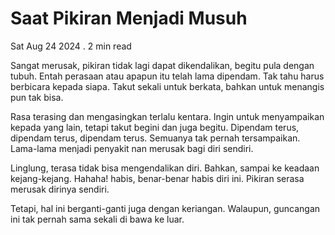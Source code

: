 # Saat Pikiran Menjadi Musuh

Sat Aug 24 2024 . 2 min read

Sangat merusak, pikiran tidak lagi dapat dikendalikan, begitu pula dengan tubuh. Entah perasaan atau apapun itu telah lama dipendam. Tak tahu harus berbicara kepada siapa. Takut sekali untuk berkata, bahkan untuk menangis pun tak bisa.

Rasa terasing dan mengasingkan terlalu kentara. Ingin untuk menyampaikan kepada yang lain, tetapi takut begini dan juga begitu. Dipendam terus, dipendam terus, dipendam terus. Semuanya tak pernah tersampaikan. Lama-lama menjadi penyakit nan merusak bagi diri sendiri.

Linglung, terasa tidak bisa mengendalikan diri. Bahkan, sampai ke keadaan kejang-kejang. Hahaha! habis, benar-benar habis diri ini. Pikiran serasa merusak dirinya sendiri.

Tetapi, hal ini berganti-ganti juga dengan keriangan. Walaupun, guncangan ini tak pernah sama sekali di bawa ke luar.
